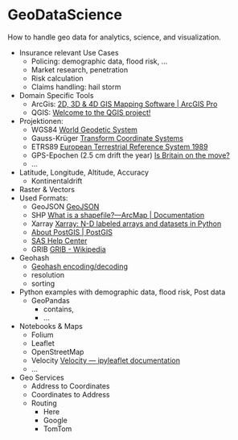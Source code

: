 # GeoDataScience
How to handle geo data for analytics, science, and visualization.

* Insurance relevant Use Cases
	* Policing: demographic data, flood risk, …
	* Market research, penetration
	* Risk calculation
	* Claims handling: hail storm
* Domain Specific Tools
	* ArcGis: [2D, 3D & 4D GIS Mapping Software | ArcGIS Pro](https://www.esri.com/en-us/arcgis/products/arcgis-pro/overview)
	* QGIS: [Welcome to the QGIS project!](https://www.qgis.org/en/site/index.html)
* Projektionen: 
	* WGS84 [World Geodetic System](https://en.wikipedia.org/wiki/World_Geodetic_System#WGS84)
	* Gauss-Krüger [Transform Coordinate Systems](https://gauss.svemir.co/#transform)
	* ETRS89 [European Terrestrial Reference System 1989](https://en.wikipedia.org/wiki/European_Terrestrial_Reference_System_1989)
	* GPS-Epochen (2.5 cm drift the year) [Is Britain on the move?](https://www.ordnancesurvey.co.uk/blog/is-britain-on-the-move#more-21842)
	* …
* Latitude, Longitude, Altitude, Accuracy
	* Kontinentaldrift
* Raster & Vectors
* Used Formats:
	* GeoJSON [GeoJSON](https://geojson.org)
	* SHP [What is a shapefile?—ArcMap | Documentation](https://desktop.arcgis.com/en/arcmap/latest/manage-data/shapefiles/what-is-a-shapefile.htm)
	* Xarray [Xarray: N-D labeled arrays and datasets in Python](https://xarray.dev)
	* [About PostGIS | PostGIS](https://postgis.net)
	* [SAS Help Center](https://documentation.sas.com/doc/de/vacdc/v_016/vaobj/n14ezqxeg2a195n1au1q980gbkte.htm)
	* GRIB [GRIB - Wikipedia](https://en.wikipedia.org/wiki/GRIB)
* Geohash
	* [Geohash encoding/decoding](https://www.movable-type.co.uk/scripts/geohash.html)
	* resolution
	* sorting
* Python examples with demographic data, flood risk, Post data
	* GeoPandas
		* contains, 
		* …
* Notebooks & Maps 
	* Folium
	* Leaflet
	* OpenStreetMap
	* Velocity [Velocity — ipyleaflet  documentation](https://ipyleaflet.readthedocs.io/en/latest/layers/velocity.html)
	* …
* Geo Services
	* Address to Coordinates
	* Coordinates to Address
	* Routing
		* Here
		* Google
		* TomTom
